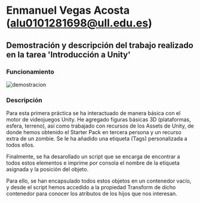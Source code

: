 # Enmanuel Vegas Acosta (alu0101281698@ull.edu.es)

## Demostración y descripción del trabajo realizado en la tarea 'Introducción a Unity'

### Funcionamiento
![demostracion](./demo.gif)

### Descripción
Para esta primera práctica se ha interactuado de manera básica con el motor de videojuegos Unity.
He agregado figuras básicas 3D (plataformas, esfera, terreno), así como 
trabajado con recursos de los Assets de Unity, de donde hemos obtenido el Starter
Pack en tercera persona y un recurso extra de un zombie. Se le ha añadido una etiqueta (Tags)
personalizada a todos ellos.

Finalmente, se ha desarollado un script que se encarga de encontrar a todos estos
elementos e imprime por consola el nombre de la etiqueta asignada y la posición del objeto.

Para ello, se han encapsulado todos estos objetos en un contenedor vacío, y desde el script
hemos accedido a la propiedad Transform de dicho contenedor para conocer los atributos de los hijos que nos interesan.

